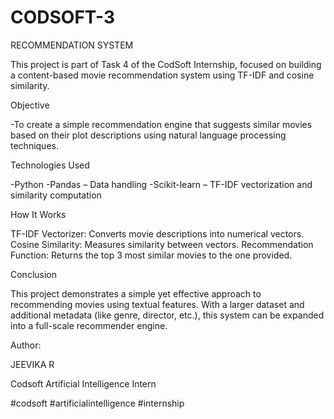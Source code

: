 # CODSOFT-3

RECOMMENDATION SYSTEM

This project is part of Task 4 of the CodSoft Internship, focused on building a content-based movie recommendation system using TF-IDF and cosine similarity.

Objective

-To create a simple recommendation engine that suggests similar movies based on their plot descriptions using natural language processing techniques.

Technologies Used

-Python
-Pandas – Data handling
-Scikit-learn – TF-IDF vectorization and similarity computation

How It Works

TF-IDF Vectorizer: Converts movie descriptions into numerical vectors.
Cosine Similarity: Measures similarity between vectors.
Recommendation Function: Returns the top 3 most similar movies to the one provided.

Conclusion
 
This project demonstrates a simple yet effective approach to recommending movies using textual features. 
With a larger dataset and additional metadata (like genre, director, etc.), this system can be expanded into a full-scale recommender engine.


Author:

JEEVIKA R

Codsoft Artificial Intelligence Intern

#codsoft #artificialintelligence #internship

